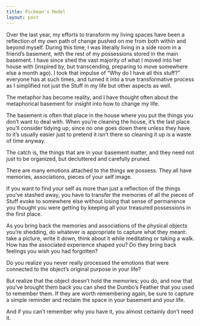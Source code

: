 ```yaml
---
title: Pickman's Model
layout: post
---
```


Over the last year, my efforts to transform my living spaces have been a reflection of my own path of change pushed on me from both within and beyond myself. During this time, I was literally living in a side room in a friend’s basement, with the rest of my possessions stored in the main basement. I have since shed the vast majority of what I moved into her house with (inspired by, but transcending, preparing to move somewhere else a month ago). I took that impulse of “Why do I have all this stuff?” everyone has at such times, and turned it into a true transformative process as I simplified not just the Stuff in my life but other aspects as well.

The metaphor has become reality, and I have thought often about the metaphorical basement for insight into how to change my life.

The basement is often that place in the house where you put the things you don’t want to deal with. When you’re cleaning the house, it’s the last place you’ll consider tidying up; since no one goes down there unless they have to it’s usually easier just to pretend it isn’t there so cleaning it up is a waste of time anyway.

The catch is, the things that are in your basement matter, and they need not just to be organized, but decluttered and carefully pruned.

There are many emotions attached to the things we possess. They all have memories, associations, pieces of your self image.

If you want to find your self as more than just a reflection of the things you’ve stashed away, you have to transfer the memories of all the pieces of Stuff evoke to somewhere else without losing that sense of permanence you thought you were getting by keeping all your treasured possessions in the first place.

As you bring back the memories and associations of the physical objects you’re shedding, do whatever is appropriate to capture what they meant: take a picture, write it down, think about it while meditating or taking a walk. How has the associated experience shaped you? Do they bring back feelings you wish you had forgotten?

Do you realize you never really processed the emotions that were connected to the object’s original purpose in your life?

But realize that the object doesn’t hold the memories; you do, and now that you’ve brought them back you can shed the Dumbo’s Feather that you used to remember them. If they are worth remembering again, be sure to capture a simple reminder and reclaim the space in your basement and your life.

And if you can’t remember why you have it, you almost certainly don’t need it.

